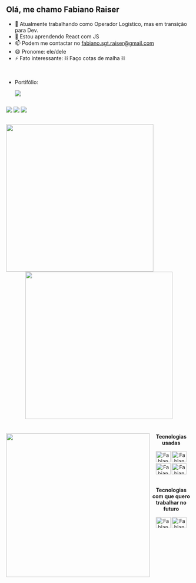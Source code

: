 ## Olá, me chamo Fabiano Raiser

- 🔭 Atualmente trabalhando como Operador Logistico, mas em transição para Dev.
- 🌱 Estou aprendendo React com JS
- 📫 Podem me contactar no fabiano.sgt.raiser@gmail.com
- 😄 Pronome: ele/dele
- ⚡ Fato interessante: ⛓ Faço cotas de malha ⛓
<div style="display: flex">

- Portifólio:

  <a href="https://portfolio-fabiano-raiser.vercel.app" target="_blank"><img src="https://img.shields.io/badge/Vercel-000000?style=for-the-badge&logo=vercel&logoColor=white"></a>
</div>
  <a href="https://www.instagram.com/riseraiser/" target="_blank"><img src="https://img.shields.io/badge/Instagram-E4405F?style=for-the-badge&logo=instagram&logoColor=white"></a>
  <a href="https://www.linkedin.com/in/fabiano-raiserb/" target="_blank"><img src="https://img.shields.io/badge/LinkedIn-0077B5?style=for-the-badge&logo=linkedin&logoColor=white"></a>
  <a href="https://twitter.com/Rise_Raiser" target="_blank"><img src="https://img.shields.io/badge/Twitter-1DA1F2?style=for-the-badge&logo=twitter&logoColor=white"></a>
</div>

##
<p style = display: "inline_block" align = "center" >
  <img align = "left" width = "400px" src="https://github-readme-stats.vercel.app/api?username=FabianoRaiser&show_icons=true&theme=dracula"><img width = "400px" src="https://github-readme-streak-stats.herokuapp.com/?user=FabianoRaiser&theme=dracula"> 
   <p/>
  
  #
  
<div style = display: "inline block" align = "center" margin = "0px">
  <img style = display: "inline_block" align = "left" width = "390" src= "https://github-readme-stats.vercel.app/api/top-langs/?username=FabianoRaiser&theme=dracula">
  
   **Tecnologias usadas**

<div style="display: inline_block">
  <img alt="Fabiano-HTML" height="30" width="40" src="https://cdn.jsdelivr.net/gh/devicons/devicon/icons/html5/html5-original.svg" />
  <img alt="Fabiano-CSS" height="30" width="40" src="https://cdn.jsdelivr.net/gh/devicons/devicon/icons/css3/css3-original.svg" />
  <img alt="Fabiano-JS" height="30" width="40" src="https://cdn.jsdelivr.net/gh/devicons/devicon/icons/javascript/javascript-original.svg" />
  <img alt="Fabiano-React" height="30" width="40" src="https://cdn.jsdelivr.net/gh/devicons/devicon/icons/react/react-original.svg" />
</div><br>

 **Tecnologias com que quero trabalhar no futuro**

<div style="display: inline_block">
  <img alt="Fabiano-Node" height="30" width="40" src="https://cdn.jsdelivr.net/gh/devicons/devicon/icons/nodejs/nodejs-original.svg" />
  <img alt="Fabiano-TS" height="30" width="40" src="https://cdn.jsdelivr.net/gh/devicons/devicon/icons/typescript/typescript-original.svg" />

<div/>




